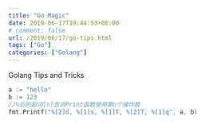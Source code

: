 ```yaml
---
title: "Go Magic"
date: 2019-06-17T19:44:53+08:00
# comment: false
url: /2019/06/17/go-tips.html
tags: ["Go"]
categories: ["Golang"]
---
```

Golang Tips and Tricks
<!--more-->
```go
a := "hello"
b := 123
//%后的副词[n]告诉Print函数使用第n个操作数
fmt.Printf("%[2]d, %[1]s, %[1]T, %[2]T, %[1]q", a, b)
```

